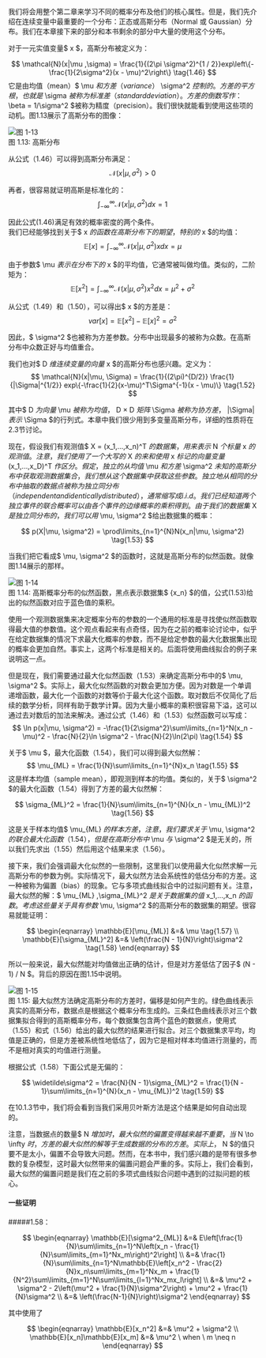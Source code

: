 我们将会用整个第二章来学习不同的概率分布及他们的核心属性。但是，我们先介绍在连续变量中最重要的一个分布：正态或高斯分布（Normal 或 Gaussian）分布。我们在本章接下来的部分和本书剩余的部分中大量的使用这个分布。    

对于一元实值变量$ x $，高斯分布被定义为：    

$$
\mathcal{N}(x|\mu ,\sigma) = \frac{1}{(2\pi \sigma^2)^{1 / 2}}exp\left\{-\frac{1}{2\sigma^2}(x - \mu)^2\right\} \tag{1.46}
$$
它是由均值（mean）$ \mu $和方差（variance）$ \sigma^2 $控制的。方差的平方根，也就是$ \sigma $被称为标准差（standard deviation）。方差的倒数写作：$ \beta = 1/\sigma^2 $被称为精度（precision）。我们很快就能看到使用这些项的动机。图1.13展示了高斯分布的图像：

![图 1-13](images/gaussian_distribution.png)      
图 1.13: 高斯分布

从公式（1.46）可以得到高斯分布满足：
$$
\mathcal{N}(x|\mu, \sigma^2) > 0 \tag{1.47}
$$

再者，很容易就证明高斯是标准化的：    
$$
\int_{-\infty}^{\infty} \mathcal{N}(x|\mu, \sigma^2)dx = 1 \tag{1.48}
$$

因此公式(1.46)满足有效的概率密度的两个条件。     
我们已经能够找到关于$ x $的函数在高斯分布下的期望，特别的$ x $的均值：    
$$
\mathbb{E}[x] = \int_{-\infty}^{\infty} \mathcal{N}(x|\mu, \sigma^2)xdx = \mu \tag{1.49}
$$

由于参数$ \mu $表示在分布下的$ x $的平均值，它通常被叫做均值。类似的，二阶矩为：    
$$
\mathbb{E}[x^2] = \int_{-\infty}^{\infty} \mathcal{N}(x|\mu, \sigma^2)x^2dx = \mu^2 + \sigma^2 \tag{1.50}
$$

从公式（1.49）和（1.50），可以得出$ x $的方差是：    
$$
var[x] = \mathbb{E}[x^2] - \mathbb{E}[x]^2 = \sigma^2 \tag{1.51}
$$

因此，$ \sigma^2 $也被称为方差参数。分布中出现最多的被称为众数。在高斯分布中众数正好与均值重合。    

我们也对$ D $维连续变量的向量$ x $的高斯分布也感兴趣。定义为：    
$$
\mathcal{N}(x|\mu, \Sigma) = \frac{1}{(2\pi)^{D/2}} \frac{1}{|\Sigma|^{1/2}} exp\{-\frac{1}{2}(x-\mu)^T\Sigma^{-1}(x - \mu)\} \tag{1.52}
$$

其中$ D $为向量$ \mu $被称为均值，$ D × D $矩阵$ \Sigma $被称为协方差，$ |\Sigma| $表示$ \Sigma $的行列式。本章中我们很少用到多变量高斯分布，详细的性质将在2.3节讨论。    

现在，假设我们有观测值$ X = (x_1,...,x_n)^T $的数据集，用来表示$ N $个标量$ x $的观测值。注意，我们使用了一个大写的$ X $的来和使用$ x $标记的向量变量$ (x_1,...,x_D)^T $作区分。假定，独立的从均值$ \mu $和方差$ \sigma^2 $未知的高斯分布中获取观测数据集合，我们想从这个数据集中获取这些参数。独立地从相同的分布中抽取的数据点被称为独立同分布（independent and identically
distributed），通常缩写成i.i.d。我们已经知道两个独立事件的联合概率可以由各个事件的边缘概率的乘积得到。由于我们的数据集$ X $是独立同分布的，我们可以用$ \mu, \sigma^2 $给出数据集的概率：    

$$
p(X|\mu, \sigma^2) = \prod\limits_{n=1}^{N}N(x_n|\mu, \sigma^2) \tag{1.53}
$$

当我们把它看成$ \mu, \sigma^2 $的函数时，这就是高斯分布的似然函数。就像图1.14展示的那样。     

![图 1-14](images/gaussian_likehood.png)      
图 1.14: 高斯概率分布的似然函数，黑点表示数据集$ \{x_n\} $的值，公式(1.53)给 出的似然函数对应于蓝色值的乘积。

使用一个观测数据集来决定概率分布的参数的一个通用的标准是寻找使似然函数取得最大值的参数值。这个观点看起来有点奇怪，因为在之前的概率论讨论中，似乎在给定数据集的情况下求最大化概率的参数，而不是给定参数的最大化数据集出现的概率会更加自然。事实上，这两个标准是相关的。后面将使用曲线拟合的例子来说明这一点。    

但是现在，我们需要通过最大化似然函数（1.53）来确定高斯分布中的$ \mu, \sigma^2 $。实际上，最大化似然函数的对数会更加方便。因为对数是一个单调递增函数，最大化一个函数的对数等价于最大化这个函数。取对数后不仅简化了后续的数学分析，同样有助于数学计算。因为大量小概率的乘积很容易下溢，这可以通过去对数后的加法来解决。通过公式（1.46）和（1.53）似然函数可以写成：    
$$
\ln p(x|\mu, \sigma^2) = -\frac{1}{2\sigma^2}\sum\limits_{n=1}^N(x_n - \mu)^2 - \frac{N}{2}\ln \sigma^2 - \frac{N}{2}\ln(2\pi)  \tag{1.54}
$$

关于$ \mu $，最大化函数（1.54），我们可以得到最大似然解：    
$$
\mu_{ML} = \frac{1}{N}\sum\limits_{n=1}^{N}x_n \tag{1.55}
$$
这是样本均值（sample mean），即观测到样本的均值。类似的，关于$ \sigma^2 $的最大化函数（1.54）得到了方差的最大似然解：    

$$
\sigma_{ML}^2 = \frac{1}{N}\sum\limits_{n=1}^{N}(x_n - \mu_{ML})^2 \tag{1.56}
$$

这是关于样本均值$ \mu_{ML} $的样本方差，注意，我们要求关于$ \mu, \sigma^2 $的联合最大化函数（1.54），但是在高斯分布中$ \mu $与$ \sigma^2 $是无关的，所以我们先求出（1.55）然后用这个结果来求（1.56）。    

接下来，我们会强调最大化似然的一些限制，这里我们以使用最大化似然求解一元高斯分布的参数为例。实际情况下，最大似然方法会系统性的低估分布的方差。这一种被称为偏置（bias）的现象。它与多项式曲线拟合中的过拟问题有关。注意，最大似然的解：$ \mu_{ML} ,\sigma_{ML}^2 $是关于数据集的值$ x_1,...,x_n $的函数。考虑这些量关于具有参数$ \mu, \sigma^2 $的高斯分布的数据集的期望。很容易就能证明：    

$$
\begin{eqnarray}
\mathbb{E}[\mu_{ML}] &=& \mu \tag{1.57} \\
\mathbb{E}[\sigma_{ML}^2] &=& \left(\frac{N - 1}{N}\right)\sigma^2 \tag{1.58}
\end{eqnarray}
$$

所以一般来说，最大似然能对均值做出正确的估计，但是对方差低估了因子$ (N - 1) / N $。背后的原因在图1.15中说明。     

![图 1-15](images/likehood.png)      
图 1.15:
最大似然方法确定高斯分布的方差时，偏移是如何产生的。绿色曲线表示真实的高斯分布，数据点是根据这个概率分布生成的。三条红色曲线表示对三个数据集拟合得到的高斯概率分布，每个数据集包含两个蓝色的数据点，使用式（1.55）和式（1.56）给出的最大似然的结果进行拟合。对三个数据集求平均，均值是正确的，但是方差被系统性地低估了，因为它是相对样本均值进行测量的，而不是相对真实的均值进行测量。

根据公式（1.58）下面公式是无偏的：    

$$
\widetilde\sigma^2 = \frac{N}{N - 1}\sigma_{ML}^2 = \frac{1}{N - 1}\sum\limits_{n=1}^{N}(x_n - \mu_{ML})^2 \tag{1.59}
$$

在10.1.3节中，我们将会看到当我们采用贝叶斯方法是这个结果是如何自动出现的。    

注意，当数据点的数量$ N $增加时，最大似然的偏置变得越来越不重要，当$ N \to \infty $时，方差的最大似然的解等于生成数据的分布的方差。实际上，$ N $的值只要不是太小，偏置不会导致大问题。然而，在本书中，我们感兴趣的是带有很多参数的复杂模型，这时最大似然带来的偏置问题会严重的多。实际上，我们会看到，最大似然的偏置问题是我们在之前的多项式曲线拟合问题中遇到的过拟问题的核心。    



#### 一些证明    

#####1.58：

$$
\begin{eqnarray}
\mathbb{E}[\sigma^2_{ML}] &=& E\left[\frac{1}{N}\sum\limits_{n=1}^N\left(x_n - \frac{1}{N}\sum\limits_{m=1}^Nx_m\right)^2\right] \\
&=& \frac{1}{N}\sum\limits_{n=1}^N\mathbb{E}\left[x_n^2 - \frac{2}{N}x_n\sum\limits_{m=1}^Nx_m + \frac{1}{N^2}\sum\limits_{m=1}^N\sum\limits_{l=1}^Nx_mx_l\right] \\
&=& \mu^2 + \sigma^2 - 2\left(\mu^2 + \frac{1}{N}\sigma^2\right) + \mu^2 + \frac{1}{N}\sigma^2 \\
&=& \left(\frac{N-1}{N}\right)\sigma^2
\end{eqnarray}
$$

其中使用了

$$
\begin{eqnarray}
\mathbb{E}[x_n^2] &=& \mu^2 + \sigma^2 \\
\mathbb{E}[x_n]\mathbb{E}[x_m] &=& \mu^2 \ when \ m \neq n
\end{eqnarray}
$$
